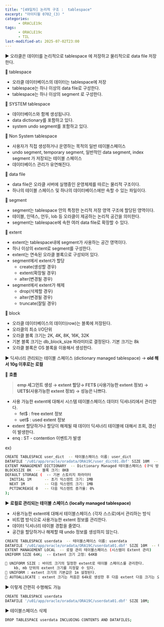 ```yaml
---
title: "[49일차] 논리적 구조 :  tablespace"
excerpt: "아이티윌 0702_(3) "
categories:
      - ORACLE19c
tags:
      - ORACLE19c
      - TIL
last-modified-at: 2025-07-02T23:00
---
```


▶️ 오라클은 데이터를 논리적으로 tablespace 에 저장하고 물리적으로 data file 저장한다.

🌳 tablespace

- 오라클 데이터베이스의 데이터는 tablespace에 저장
- tablespace는 하나 이상의 data file로 구성한다.
- tablespace는 하나 이상의 segment 로 구성한다.

🌳 SYSTEM tablespace

- 데이터베이스와 함께 생성됩니다.
- data dictionary를 포함하고 있다.
- system undo segment를 포함하고 있다.

🌳 Non System tablespace

- 사용자가 직접 생성하거나 운영하는 목적의 일반 테이블스페이스
- undo segment, temporary segment, 일반적인 data segment, index segment 가 저장되는 테이블 스페이스
- 데이터베이스 관리가 유연해진다.

🌳 data file

- data file은 오라클 서버에 실행중인 운영체제를 따르는 물리적 구조이다.
- 하나의 테이블 스페이스 및 하나의 데이터베이스에만 속할 수 있는 파일이다.

🌳 segment

- segment는 tablespace 안의 특정한 논리적 저장 영역 구조에 할당된 영역이다.
- 테이블, 인덱스, 언두, lob 등 오라클이 제공하는 논리적 공간을 의미한다.
- segment는 tablespace에 속한 여러 data file로 확장할 수 있다.

🌳 extent

- extent는 tablespace내에 segment가 사용하는 공간 영역이다.
- 하나 이상의 extent로 segment를 구성한다.
- extent는 연속된 오라클 블록으로 구성되어 있다.
- segment에서 extent가 할당
    - create(생성할 경우)
    - extent(확장될 경우)
    - alter(변경될 경우)
- segment에서 extent가 해제
    - drop(삭제할 경우)
    - alter(변경될 경우)
    - truncate(잘릴 경우)

🌳 block

- 오라클 데이터베이스의 데이터(row)는 블록에 저장된다.
- 오라클의 최소 I/O단위
- 오라클 블록 크기는 2K, 4K, 8K, 16K, 32K
- 기본 블록 크기는 db_block_size 파라미터로 결정된다. 기본 크기는 8k
- 오라클 블록은 OS 블록을 이용해서 생성한다.

▶️  딕셔너리 관리되는 테이블 스페이스 (dictionary managed tablespace) → **old 해서 10g 이후로는 로컬**

📌 **흐름**

> **emp 세그먼트 생성 → extent 할당→ FET$ (사용가능한 extent 정보) → UET$(사용가능한 extent 정보) → 성능은 나쁘다.**
> 
- 사용 가능한 extent에 대해서 시스템 테이블스페이스 데이터 딕셔너리에서 관리한다.
    - fet$ : free extent 정보
    - uet$ : used extent 정보
- extent 할당하거나 할당이 해제될 때 데이터 딕셔너리 테이블에 대해서 조회, 갱신이 발생한다.
- enq : ST - contention 이벤트가 발생

ex) 

```bash
CREATE TABLESPACE user_dict  -- 테이블스페이스 이름: user_dict
DATAFILE '/u01/app/oracle/oradata/ORA19C/user_dict01.dbf' SIZE 10M  -- 데이터파일 경로 및 크기: 10MB
EXTENT MANAGEMENT DICTIONARY  -- Dictionary Managed 테이블스페이스 (구식 방식)
BLOCKSIZE 8K  -- 블록 크기: 8KB
DEFAULT STORAGE (  -- 기본 스토리지 파라미터
  INITIAL 1M      -- 초기 익스텐트 크기: 1MB
  NEXT 1M         -- 다음 익스텐트 크기: 1MB
  PCTINCREASE 0   -- 다음 익스텐트 증가율: 0%
);
```

▶️  **로컬로 관리되는 테이블 스페이스 (locally managed tablespace)**

- 사용가능한 extent에 대해서 테이블스페이스 (각자 스스로)에서 관리하는 방식
- 비트맵 방식으로 사용가능한 extent 정보를 관리한다.
- 데이터 딕셔너리 테이블 경합을 줄였다.
- 공간을 할당하거나 해제할 때 undo 정보를 생성하지 않는다.

```bash
CREATE TABLESPACE userdata  -- 테이블스페이스 이름: userdata
DATAFILE '/u01/app/oracle/oradata/ORA19C/userdata01.dbf' SIZE 10M  -- 데이터파일 경로 및 크기: 10MB
EXTENT MANAGEMENT LOCAL  -- 로컬 관리 테이블스페이스 (시스템이 Extent 관리)
UNIFORM SIZE 64K;  -- Extent 크기 고정: 64KB

🌳 UNIFORM SIZE : 바이트 크기의 일정한 extent로 테이블 스페이스를 관리한다.
    kb, mb 단위의 extent 크기를 지정할 수 있다.
🌳 UNIFORM : extent 크기의 기본값은 1m 설정된다.
🌳 AUTOALLOCATE : extent 크기는 처음은 64k로 생성한 후 다음 extent 다음 크기는 오라클이 결정하는 방   
```

▶️ 이렇게 간편히 수행해도 가능

```bash
CREATE TABLESPACE userdata
DATAFILE '/u01/app/oracle/oradata/ORA19C/userdata01.dbf' SIZE 10M;
```

▶️ 테이블스페이스 삭제 

```bash
DROP TABLESPACE userdata INCLUDING CONTENTS AND DATAFILES;
```